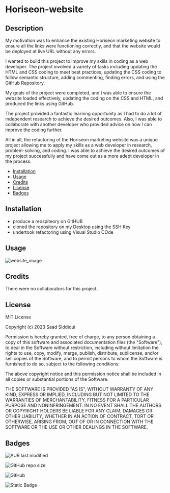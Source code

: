 # Horiseon-website
## Description
My motivation was to enhance the existing Horiseon marketing website to ensure all the links were functioning correctly, and that the website would be deployed at live URL without any errors.

I wanted to build this project to improve my skills in coding as a web developer. The project involved a variety of tasks including updating the HTML and CSS coding to meet best practices, updating the CSS coding to follow semantic structure, adding commenting, finding errors, and using the GitHub Repository.

My goals of the project were completed, and I was able to ensure the website loaded effectively, updating the coding on the CSS and HTML, and produced the links using GitHub.

The project provided a fantastic learning opportunity as I had to do a lot of independent research to achieve the desired outcomes. Also, I was able to collaborate with another developer who provided advice on how I can improve the coding further.

All in all, the refactoring of the Horiseon marketing website was a unique project allowing me to apply my skills as a web developer in research, problem-solving, and coding. I was able to achieve the desired outcomes of my project successfully and have come out as a more adept developer in the process.

- [Installation](#installation)
- [Usage](#usage)
- [Credits](#credits)
- [License](#license)
- [Badges](#badges)

## Installation
- produce a reospiteory on GitHUB
- cloned the repository on my Desktop using the SSH Key
- undertook refactoring using Visual Studio COde

## Usage
![website_image](assets/1-html-css-git-challenge-demo.png)

## Credits
There were no collaborators for this project.

## License
MIT License

Copyright (c) 2023 Saad Siddiqui

Permission is hereby granted, free of charge, to any person obtaining a copy
of this software and associated documentation files (the "Software"), to deal
in the Software without restriction, including without limitation the rights
to use, copy, modify, merge, publish, distribute, sublicense, and/or sell
copies of the Software, and to permit persons to whom the Software is
furnished to do so, subject to the following conditions:

The above copyright notice and this permission notice shall be included in all
copies or substantial portions of the Software.

THE SOFTWARE IS PROVIDED "AS IS", WITHOUT WARRANTY OF ANY KIND, EXPRESS OR
IMPLIED, INCLUDING BUT NOT LIMITED TO THE WARRANTIES OF MERCHANTABILITY,
FITNESS FOR A PARTICULAR PURPOSE AND NONINFRINGEMENT. IN NO EVENT SHALL THE
AUTHORS OR COPYRIGHT HOLDERS BE LIABLE FOR ANY CLAIM, DAMAGES OR OTHER
LIABILITY, WHETHER IN AN ACTION OF CONTRACT, TORT OR OTHERWISE, ARISING FROM,
OUT OF OR IN CONNECTION WITH THE SOFTWARE OR THE USE OR OTHER DEALINGS IN THE
SOFTWARE.

## Badges

![AUR last modified](https://img.shields.io/aur/last-modified/google-chrome)

![GitHub repo size](https://img.shields.io/github/repo-size/atom/atom)

![GitHub](https://img.shields.io/github/license/mashape/apistatus)

![Static Badge](https://img.shields.io/badge/Thankyou_for_visiting-red)

